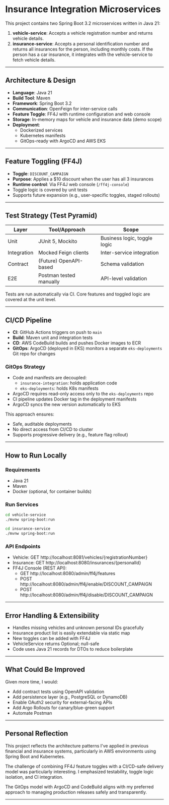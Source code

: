 
# Insurance Integration Microservices

This project contains two Spring Boot 3.2 microservices written in Java 21:

1. **vehicle-service**: Accepts a vehicle registration number and returns vehicle details.
2. **insurance-service**: Accepts a personal identification number and returns all insurances for the person, including monthly costs. If the person has a car insurance, it integrates with the vehicle-service to fetch vehicle details.

---

## Architecture & Design

- **Language**: Java 21
- **Build Tool**: Maven
- **Framework**: Spring Boot 3.2
- **Communication**: OpenFeign for inter-service calls
- **Feature Toggle**: FF4J with runtime configuration and web console
- **Storage**: In-memory maps for vehicle and insurance data (demo scope)
- **Deployment**:
  - Dockerized services
  - Kubernetes manifests
  - GitOps-ready with ArgoCD and AWS EKS

---

## Feature Toggling (FF4J)

- **Toggle**: `DISCOUNT_CAMPAIGN`
- **Purpose**: Applies a $10 discount when the user has all 3 insurances
- **Runtime control**: Via FF4J web console (`/ff4j-console`)
- Toggle logic is covered by unit tests
- Supports future expansion (e.g., user-specific toggles, staged rollouts)

---

## Test Strategy (Test Pyramid)

| Layer      | Tool/Approach         | Scope                          |
|------------|------------------------|--------------------------------|
| Unit       | JUnit 5, Mockito        | Business logic, toggle logic   |
| Integration| Mocked Feign clients    | Inter-service integration      |
| Contract   | (Future) OpenAPI-based  | Schema validation              |
| E2E        | Postman tested manually | API-level validation           |

Tests are run automatically via CI. Core features and toggled logic are covered at the unit level.

---

## CI/CD Pipeline

- **CI**: GitHub Actions triggers on push to `main`
- **Build**: Maven unit and integration tests
- **CD**: AWS CodeBuild builds and pushes Docker images to ECR
- **GitOps**: ArgoCD (deployed in EKS) monitors a separate `eks-deployments` Git repo for changes

### GitOps Strategy

- Code and manifests are decoupled:
  - `insurance-integration`: holds application code
  - `eks-deployments`: holds K8s manifests
- ArgoCD requires read-only access only to the `eks-deployments` repo
- CI pipeline updates Docker tag in the deployment manifests
- ArgoCD syncs the new version automatically to EKS

This approach ensures:
- Safe, auditable deployments
- No direct access from CI/CD to cluster
- Supports progressive delivery (e.g., feature flag rollout)

---

## How to Run Locally

### Requirements
- Java 21
- Maven
- Docker (optional, for container builds)

### Run Services
```bash
cd vehicle-service
./mvnw spring-boot:run

cd insurance-service
./mvnw spring-boot:run
```

### API Endpoints
- Vehicle: GET http://localhost:8081/vehicles/{registrationNumber}
- Insurance: GET http://localhost:8080/insurances/{personalId}
- FF4J Console (REST API):
  - GET http://localhost:8080/admin/ff4j/features
  - POST http://localhost:8080/admin/ff4j/enable/DISCOUNT_CAMPAIGN
  - POST http://localhost:8080/admin/ff4j/disable/DISCOUNT_CAMPAIGN

---

## Error Handling & Extensibility

- Handles missing vehicles and unknown personal IDs gracefully
- Insurance product list is easily extendable via static map
- New toggles can be added with FF4J
- VehicleService returns Optional; null-safe
- Code uses Java 21 records for DTOs to reduce boilerplate

---

## What Could Be Improved

Given more time, I would:
- Add contract tests using OpenAPI validation
- Add persistence layer (e.g., PostgreSQL or DynamoDB)
- Enable OAuth2 security for external-facing APIs
- Add Argo Rollouts for canary/blue-green support
- Automate Postman

---

## Personal Reflection

This project reflects the architecture patterns I've applied in previous financial and insurance systems, particularly in AWS environments using Spring Boot and Kubernetes.

The challenge of combining FF4J feature toggles with a CI/CD-safe delivery model was particularly interesting. I emphasized testability, toggle logic isolation, and CI integration.

The GitOps model with ArgoCD and CodeBuild aligns with my preferred approach to managing production releases safely and transparently.

---
